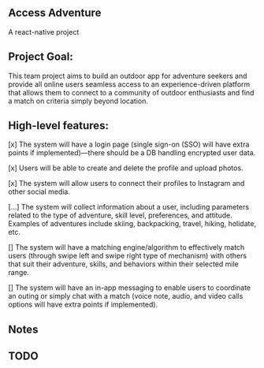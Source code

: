 ## Access Adventure
A react-native project 

## Project Goal:

This team project aims to build an outdoor app for adventure seekers and provide all online users seamless access to an experience-driven platform that allows them to connect to a community of outdoor enthusiasts and find a match on criteria simply beyond location.
 
## High-level features:

[x] The system will have a login page (single sign-on (SSO) will have extra points if implemented)—there should be a DB handling encrypted user data.


[x] Users will be able to create and delete the profile and upload photos.

[x] The system will allow users to connect their profiles to Instagram and other social media.

[...] The system will collect information about a user, including parameters related to the type
of adventure, skill level, preferences, and attitude. Examples of adventures include skiing,
backpacking, travel, hiking, holidate, etc. 

[] The system will have a matching engine/algorithm to effectively match users (through
swipe left and swipe right type of mechanism) with others that suit their adventure, skills,
and behaviors within their selected mile range.

[] The system will have an in-app messaging to enable users to coordinate an outing or
simply chat with a match (voice note, audio, and video calls options will have extra
points if implemented).

## Notes

## TODO